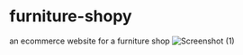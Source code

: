 # furniture-shopy
an ecommerce website for a furniture shop
![Screenshot (1)](https://user-images.githubusercontent.com/56196602/181672964-2141c844-ca91-4f5d-9f6a-d36f9de690cb.png)

